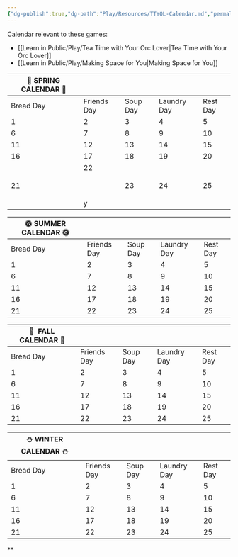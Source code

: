 ```yaml
---
{"dg-publish":true,"dg-path":"Play/Resources/TTYOL-Calendar.md","permalink":"/play/resources/ttyol-calendar/","dgPassFrontmatter":true,"noteIcon":"1"}
---
```


Calendar relevant to these games: 
- [[Learn in Public/Play/Tea Time with Your Orc Lover\|Tea Time with Your Orc Lover]]
- [[Learn in Public/Play/Making Space for You\|Making Space for You]]


| 🌸 SPRING CALENDAR 🌸 |                       |          |             |          |
| --------------------- | --------------------- | -------- | ----------- | -------- |
| Bread Day             | Friends Day           | Soup Day | Laundry Day | Rest Day |
| 1                     | 2                     | 3        | 4           | 5        |
| 6                     | 7                     | 8        | 9           | 10       |
| 11                    | 12                    | 13       | 14          | 15       |
| 16                    | 17                    | 18       | 19          | 20       |
| 21                    | 22<br><br>  <br><br>y | 23       | 24          | 25       |

  

| 🌞 SUMMER CALENDAR 🌞 |             |          |             |          |
| --------------------- | ----------- | -------- | ----------- | -------- |
| Bread Day             | Friends Day | Soup Day | Laundry Day | Rest Day |
| 1                     | 2           | 3        | 4           | 5        |
| 6                     | 7           | 8        | 9           | 10       |
| 11                    | 12          | 13       | 14          | 15       |
| 16                    | 17          | 18       | 19          | 20       |
| 21                    | 22          | 23       | 24          | 25       |

  
  
  

| 🍂  FALL CALENDAR 🍂 |             |          |             |          |
| -------------------- | ----------- | -------- | ----------- | -------- |
| Bread Day            | Friends Day | Soup Day | Laundry Day | Rest Day |
| 1                    | 2           | 3        | 4           | 5        |
| 6                    | 7           | 8        | 9           | 10       |
| 11                   | 12          | 13       | 14          | 15       |
| 16                   | 17          | 18       | 19          | 20       |
| 21                   | 22          | 23       | 24          | 25       |

  

| ⛄ WINTER CALENDAR ⛄ |             |          |             |          |
| ------------------- | ----------- | -------- | ----------- | -------- |
| Bread Day           | Friends Day | Soup Day | Laundry Day | Rest Day |
| 1                   | 2           | 3        | 4           | 5        |
| 6                   | 7           | 8        | 9           | 10       |
| 11                  | 12          | 13       | 14          | 15       |
| 16                  | 17          | 18       | 19          | 20       |
| 21                  | 22          | 23       | 24          | 25       |



**